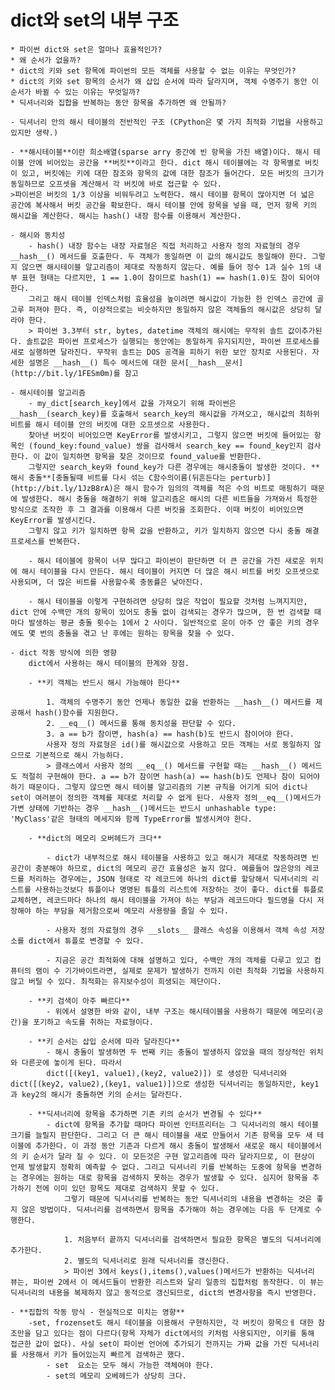 # dict와 set의 내부 구조
    * 파이썬 dict와 set은 얼마나 효율적인가?
    * 왜 순서가 없을까?
    * dict의 키와 set 항목에 파이썬의 모든 객체를 사용할 수 없는 이유는 무엇인가?
    * dict의 키와 set 항목의 순서가 왜 삽입 순서에 따라 달라지며, 객체 수명주기 동안 이 순서가 바뀔 수 있는 이유는 무엇일까?
    * 딕셔너리와 집합을 반복하는 동안 항목을 추가하면 왜 안될까?

    - 딕셔너리 안의 해시 테이블의 전반적인 구조 (CPython은 몇 가지 최적화 기법을 사용하고있지만 생략.)
    
    - **해시테이블**이란 희소배열(sparse arry 중간에 빈 항목을 가진 배열)이다. 해시 테이블 안에 비어있는 공간을 **버킷**이라고 한다. dict 해시 테이블에는 각 항목별로 버킷이 있고, 버킷에는 키에 대한 참조와 항목의 값에 대한 참조가 들어간다. 모든 버킷의 크기가 동일하므로 오프셋을 계산해서 각 버킷에 바로 접근할 수 있다.
    >파이썬은 버킷의 1/3 이상을 비워두려고 노력한다. 해시 테이블 항목이 많아지면 더 넓은 공간에 복사해서 버킷 공간을 확보한다. 해시 테이블 안에 항목을 넣을 때, 먼저 항목 키의 해시값을 계산한다. 해시는 hash() 내장 함수를 이용해서 계산한다.

    - 해시와 동치성
        - hash() 내장 함수는 내장 자료형은 직접 처리하고 사용자 정의 자료형의 경우 __hash__() 메서드를 호출한다. 두 객체가 동일하면 이 값의 해시값도 동일해야 한다. 그렇지 않으면 해시테이블 알고리즘이 제대로 작동하지 않는다. 예를 들어 정수 1과 실수 1의 내부 표현 형태는 다르지만, 1 == 1.0이 참이므로 hash(1) == hash(1.0)도 참이 되어야 한다.
        그리고 해시 테이블 인덱스처럼 효율성을 높이려면 해시값이 가능한 한 인덱스 공간에 골고루 퍼져야 한다. 즉, 이상적으로는 비슷하지만 동일하지 않은 객체들의 해시값은 상당히 달라야 한다.
        > 파이썬 3.3부터 str, bytes, datetime 객체의 해시에는 무작위 솔트 값이추가된다. 솔트값은 파이썬 프로세스가 실행되는 동안에는 동일하게 유지되지만, 파이썬 프로세스를 새로 실행하면 달라진다. 무작위 솔트는 DOS 공격을 피하기 위한 보안 장치로 사용된다. 자세한 설명은 __hash__() 특수 메서드에 대한 문서[__hash__문서](http://bit.ly/1FESm0m)를 참고

    - 해시테이블 알고리즘
        - my_dict[search_key]에서 값을 가져오기 위해 파이썬은 __hash__(search_key)를 호출해서 search_key의 해시값을 가져오고, 해시값의 최하위 비트를 해시 테이블 안의 버킷에 대한 오프셋으로 사용한다.
        찾아낸 버킷이 비어있으면 KeyError를 발생시키고, 그렇지 않으면 버킷에 들어있는 항목인 (found_key:found_value) 쌍을 검사해서 search_key == found_key인지 검사한다. 이 값이 일치하면 항목을 찾은 것이므로 found_value를 반환한다.
        그렇지만 search_key와 found_key가 다른 경우에는 해시충돌이 발생한 것이다. **해시 충돌**[충돌될때 비트를 다시 섞는 C함수의이름(뒤흔든다는 perturb)](http://bit.ly/1JzB8rA)은 해시 함수가 임의의 객체를 적은 수의 비트로 매핑하기 때문에 발생한다. 해시 충돌을 해결하기 위해 알고리즘은 해시의 다른 비트들을 가져와서 특정한 방식으로 조작한 후 그 결과를 이용해서 다른 버킷을 조회한다. 이때 버킷이 비어있으면 KeyError를 발생시킨다.
        그렇지 않고 키가 일치하면 항목 값을 반환하고, 키가 일치하지 않으면 다시 충돌 해결 프로세스를 반복한다.

        - 해시 테이블에 항목이 너무 많다고 파이썬이 판단하면 더 큰 공간을 가진 새로운 위치에 해시 테이블을 다시 만든다. 해시 테이블이 커지면 더 많은 해시 비트를 버킷 오프셋으로 사용되며, 더 많은 비트를 사용할수록 충동률은 낮아진다.

        - 해시 테이블을 이렇게 구현하려면 상당히 많은 작업이 필요할 것처럼 느껴지지만, dict 안에 수백만 개의 항목이 있어도 충돌 없이 검색되는 경우가 많으며, 한 번 검색할 때마다 발생하는 평균 충돌 횟수는 1에서 2 사이다. 일반적으로 운이 아주 안 좋은 키의 경우에도 몇 번의 충돌을 겪고 난 후에는 원하는 항목을 찾을 수 있다.
    
    - dict 작동 방식에 의한 영향
        dict에서 사용하는 해시 테이블의 한계와 장점.

        - **키 객체는 반드시 해시 가능해야 한다**

            1. 객체의 수명주기 동안 언제나 동일한 값을 반환하는 __hash__() 메서드를 제공해서 hash()함수를 지원한다.
            2. __eq__() 메서드를 통해 동치성을 판단할 수 있다.
            3. a == b가 참이면, hash(a) == hash(b)도 반드시 참이어야 한다.
            사용자 정의 자료형은 id()를 해시값으로 사용하고 모든 객체는 서로 동일하지 않으므로 기본적으로 해시 가능하다.
            > 클래스에서 사용자 정의 __eq__() 메서드를 구현할 때는 __hash__() 메서드도 적절히 구현해야 한다. a == b가 참이면 hash(a) == hash(b)도 언제나 참이 되어야 하기 때문이다. 그렇지 않으면 해시 테이블 알고리즘의 기본 규칙을 어기게 되어 dict나 set이 여러분이 정의한 객체를 제대로 처리할 수 없게 된다. 사용자 정의__eq__()메서드가 가변 상태에 기반하는 경우 __hash__()메서드는 반드시 unhashable type: 'MyClass'같은 형태의 메세지와 함께 TypeError를 발생시켜야 한다.
        
        - **dict의 메모리 오버헤드가 크다**
            
            - dict가 내부적으로 해시 테이블을 사용하고 있고 해시가 제대로 작동하려면 빈 공간이 충분해야 하므로, dict의 메모리 공간 효율성은 높지 않다. 예를들어 많은양의 레코드를 처리하는 경우에는, JSON 형태로 각 레코드에 하나의 dict를 할당해서 딕셔너리의 리스트를 사용하는것보다 튜플이나 명명된 튜플의 리스트에 저장하는 것이 좋다. dict를 튜플로 교체하면, 레코드마다 하나의 해시 테이블을 가져야 하는 부담과 레코드마다 필드명을 다시 저장해야 하는 부담을 제거함으로써 메모리 사용량을 줄일 수 있다.
            
            - 사용자 정의 자료형의 경우 __slots__ 클래스 속성을 이용해서 객체 속성 저장소를 dict에서 튜플로 변경할 수 있다.

            - 지금은 공간 최적화에 대해 설명하고 있다, 수백만 개의 객체를 다루고 있고 컴퓨터의 램이 수 기가바이트라면, 실제로 문제가 발생하기 전까지 이런 최적화 기법을 사용하지 않고 버틸 수 있다. 최적화는 유지보수성이 희생되는 제단이다.

        - **키 검색이 아주 빠르다**
            - 위에서 설명한 바와 같이, 내부 구조는 해시테이블을 사용하기 때문에 메모리(공간)을 포기하고 속도를 취하는 자료형이다. 

        - **키 순서는 삽입 순서에 따라 달라진다**
            - 해시 충돌이 발생하면 두 번째 키는 충돌이 발생하지 않았을 때의 정상적인 위치와 다른곳에 놓이게 된다. 따라서 
            dict([(key1, value1),(key2, value2)]) 로 생성한 딕셔너리와 dict([(key2, value2),(key1, value1)])으로 생성한 딕셔너리는 동일하지만, key1과 key2의 해시가 충돌하면 키의 순서는 달라진다.
        
        - **딕셔너리에 항목을 추가하면 기존 키의 순서가 변경될 수 있다**
            - dict에 항목을 추가할 때마다 파이썬 인터프리터는 그 딕셔너리의 해시 테이블 크기를 늘릴지 판단한다. 그리고 더 큰 해시 테이블을 새로 만들어서 기존 항목을 모두 새 테이블에 추가한다. 이 과정 동안 기존과 다르게 해시 충돌이 발생해서 새로운 해시 테이블에서의 키 순서가 달라 질 수 있다. 이 모든것은 구현 알고리즘에 따라 달라지므로, 이 현상이 언제 발생할지 정확히 예측할 수 없다. 그리고 딕셔너리 키를 반복하는 도중에 항목을 변경하는 경우에는 원하는 대로 항목을 검색하지 못하는 경우가 발생할 수 있다. 심지어 항목을 추가하기 전에 이미 있던 항목도 제대로 검색하지 못할 수 있다.
                그렇기 때문에 딕셔너리를 반복하는 동안 딕셔너리의 내용을 변경하는 것은 좋지 않은 방법이다. 딕셔너리를 검색하면서 항목을 추가해야 하는 경우에는 다음 두 단계로 수행한다.

                1. 처음부터 끝까지 딕셔너리를 검색하면서 필요한 항목은 별도의 딕셔너리에 추가한다.
                2. 별도의 딕셔너리로 원래 딕셔너리를 갱신한다.
                > 파이썬 3에서 keys(),items(),values()메서드가 반환하는 딕셔너리 뷰는, 파이썬 2에서 이 메서드들이 반환한 리스트와 달리 일종의 집합처럼 동작한다. 이 뷰는 딕셔너리의 내용을 복제하지 않고 동적으로 갱신되므로, dict의 변경사항을 즉시 반영한다.
            
    - **집합의 작동 방식 - 현실적으로 미치는 영향**
        -set, frozenset도 해시 테이블을 이용해서 구현하지만, 각 버킷이 항목으ㅔ 대한 참조만을 담고 있다는 점이 다르다(항목 자체가 dict에서의 키처럼 사용되지만, 이키를 통해 접근한 값이 없다). 사실 set이 파이썬 언어에 추가되기 전까지는 가짜 값을 가진 딕셔너리를 사용해서 키가 들어있는지 빠르게 검색하곤 했다.
            - set  요소는 모두 해시 가능한 객체여야 한다.
            - set의 메모리 오베헤드가 상당히 크다.

